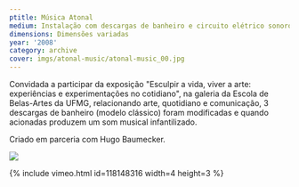 ```yaml
---
ptitle: Música Atonal
medium: Instalação com descargas de banheiro e circuito elétrico sonoro
dimensions: Dimensões variadas
year: '2008'
category: archive
cover: imgs/atonal-music/atonal-music_00.jpg
---
```

Convidada a participar da exposição "Esculpir a vida, viver a arte: experiências e experimentações no cotidiano", na galeria da Escola de Belas-Artes da UFMG, relacionando arte, quotidiano e comunicação, 3 descargas de banheiro (modelo clássico) foram modificadas e quando acionadas produzem um som musical infantilizado.

Criado em parceria com Hugo Baumecker.

![]({{site.baseurl}}/imgs/atonal-music/atonal-music_01.jpg)

{% include vimeo.html id=118148316 width=4 height=3 %}
